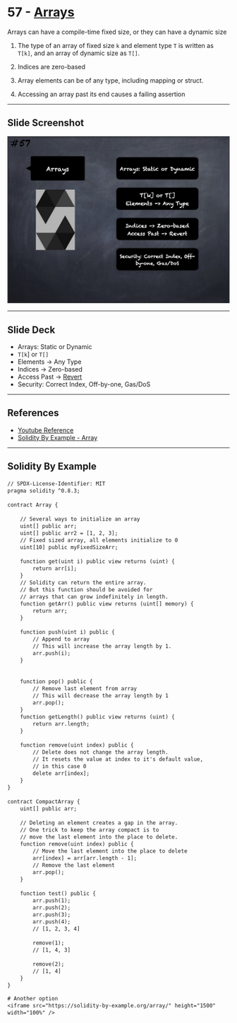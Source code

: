 # 57 - [Arrays](Arrays.md)
Arrays can have a compile-time fixed size, or they can have a dynamic size

1. The type of an array of fixed size `k` and element type `T` is written as `T[k]`, and an array of dynamic size as `T[]`.
   
2. Indices are zero-based
    
3. Array elements can be of any type, including mapping or struct. 
    
4. Accessing an array past its end causes a failing assertion
___
## Slide Screenshot
![057.png](../../images/2.%20Solidity%20101/057.png)
___
## Slide Deck
- Arrays: Static or Dynamic
- `T[k`] or `T[]`
- Elements -> Any Type
- Indices -> Zero-based
- Access Past -> [Revert](Revert.md)
- Security: Correct Index, Off-by-one, Gas/DoS
___
## References
- [Youtube Reference](https://youtu.be/6VIJpze1jbU?t=1942)
- [Solidity By Example - Array](https://solidity-by-example.org/array/)
___
## Solidity By Example
```
// SPDX-License-Identifier: MIT
pragma solidity ^0.8.3;

contract Array {

	// Several ways to initialize an array
	uint[] public arr;
	uint[] public arr2 = [1, 2, 3];
	// Fixed sized array, all elements initialize to 0
	uint[10] public myFixedSizeArr;

	function get(uint i) public view returns (uint) {
		return arr[i];
	}
	// Solidity can return the entire array.
	// But this function should be avoided for
	// arrays that can grow indefinitely in length.
	function getArr() public view returns (uint[] memory) {
		return arr;
	}

	function push(uint i) public {
		// Append to array
		// This will increase the array length by 1.
		arr.push(i);
	}

		
	function pop() public {
		// Remove last element from array
		// This will decrease the array length by 1
		arr.pop();
	}
	function getLength() public view returns (uint) {
		return arr.length;
	}
		
	function remove(uint index) public {
		// Delete does not change the array length.
		// It resets the value at index to it's default value,
		// in this case 0
		delete arr[index];
	}
}
  
contract CompactArray {
	uint[] public arr;
		
	// Deleting an element creates a gap in the array.
	// One trick to keep the array compact is to
	// move the last element into the place to delete.
	function remove(uint index) public {
		// Move the last element into the place to delete
		arr[index] = arr[arr.length - 1];
		// Remove the last element
		arr.pop();
	}
		
	function test() public {
		arr.push(1);
		arr.push(2);
		arr.push(3);
		arr.push(4);
		// [1, 2, 3, 4]
			
		remove(1);
		// [1, 4, 3]
			
		remove(2);
		// [1, 4]
	}
}
```


```
# Another option
<iframe src="https://solidity-by-example.org/array/" height="1500" width="100%" />
```

